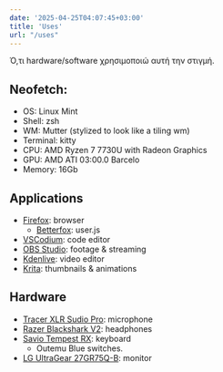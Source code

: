 ```yaml
---
date: '2025-04-25T04:07:45+03:00'
title: 'Uses'
url: "/uses"
---
```

Ό,τι hardware/software χρησιμοποιώ αυτή την στιγμή.

## Neofetch:
- OS: Linux Mint
- Shell: zsh
- WM: Mutter (stylized to look like a tiling wm)
- Terminal: kitty
- CPU: AMD Ryzen 7 7730U with Radeon Graphics
- GPU: AMD ATI 03:00.0 Barcelo
- Memory: 16Gb

## Applications

- [Firefox](https://www.mozilla.org/en-US/firefox/new/?redirect_source=firefox-com): browser 
  - [Betterfox](https://github.com/yokoffing/Betterfox): user.js
- [VSCodium](https://vscodium.com/): code editor
- [OBS Studio](https://obsproject.com/): footage & streaming
- [Kdenlive](https://kdenlive.org/en/): video editor
- [Krita](https://krita.org/en/): thumbnails & animations

## Hardware

- [Tracer XLR Sudio Pro](https://www.skroutz.gr/s/17838116/Tracer-Pyknotiko-Mikrofono-XLR-Studio-Pro-Topothetisi-Shock-Mounted-Clip-On-Fonis.html): microphone
- [Razer Blackshark V2](https://www.skroutz.gr/s/32826380/Razer-BlackShark-V2-X-Over-Ear-Gaming-Headset-me-syndesi-3-5mm-Prasino.html): headphones
- [Savio Tempest RX](https://www.skroutz.gr/s/23880545/Savio-Tempest-RX-Gaming-Michaniko-Pliktrologio-Tenkeyless-me-Outemu-Blue-diakoptes-kai-Fotizomena-pliktra-Agliko-US.html): keyboard
  - Outemu Blue switches.
- [LG UltraGear 27GR75Q-B](https://www.skroutz.gr/s/42623796/LG-UltraGear-27GR75Q-B-IPS-HDR-Gaming-Monitor-27-QHD-2560x1440-165Hz-me-CHrono-Apokrisis-1ms-GTG.html): monitor